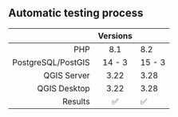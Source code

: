 ## Automatic testing process

|                      | Versions |        |
|---------------------:|:--------:|--------|
|                  PHP |   8.1    | 8.2    |
|   PostgreSQL/PostGIS |  14 - 3  | 15 - 3 |
|          QGIS Server |   3.22   | 3.28   |
|         QGIS Desktop |   3.22   | 3.28   |
|              Results |    ✅     | ✅      |
